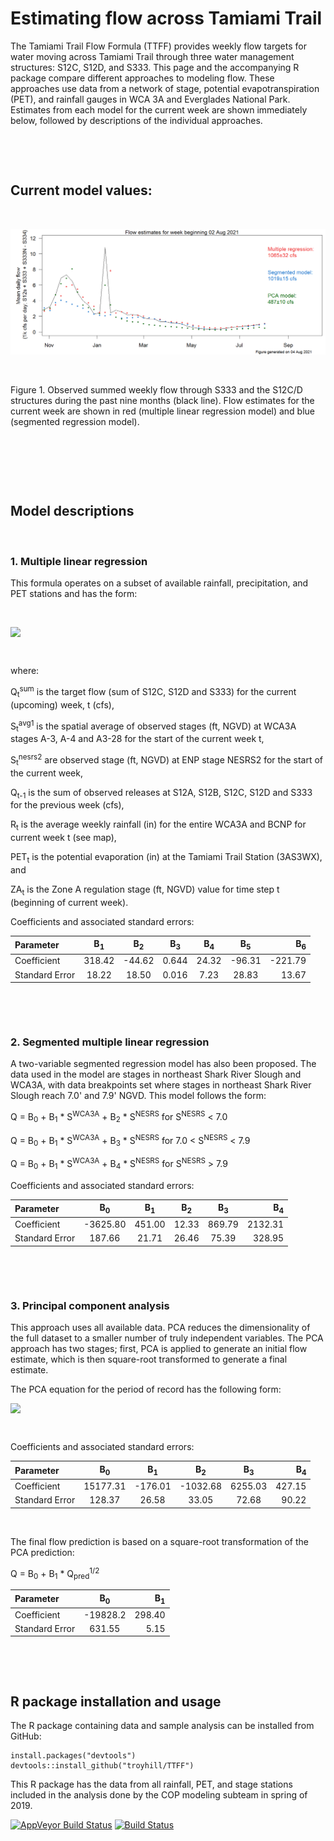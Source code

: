 
# Estimating flow across Tamiami Trail

The Tamiami Trail Flow Formula (TTFF) provides weekly flow targets for water moving across Tamiami Trail through three water management structures: S12C, S12D, and S333. This page and the accompanying R package compare different approaches to modeling flow. These approaches use data from a network of stage, potential evapotranspiration (PET), and rainfall gauges in WCA 3A and Everglades National Park. Estimates from each model for the current week are shown immediately below, followed by descriptions of the individual approaches.

&nbsp;

&nbsp;

## Current model values:


&nbsp;

<!---

[comment]: <>(

<img src="{{site.url}}/inst/figures/TTFFestimates.png" style="display: block; margin: auto;" />

![](https://github.com/troyhill/TTFF/blob/master/inst/figures/TTFFestimates.png "TTFF estimates")
)

-->

![](https://github.com/troyhill/TTFF/blob/master/docs/figures/TTFFestimates.png "TTFF estimates")

&nbsp;

Figure 1. Observed summed weekly flow through S333 and the S12C/D structures during the past nine months (black line). Flow estimates for the current week are shown in red (multiple linear regression model) and blue (segmented regression model). 

&nbsp;

&nbsp;

&nbsp;

## Model descriptions

&nbsp;

### 1. Multiple linear regression

This formula operates on a subset of available rainfall, precipitation, and PET stations and has the form: 

<!---

[comment]: <>(formula generated from http://www.sciweavers.org/free-online-latex-equation-editor using input "Q_{t}^{sum}  =  \beta_{1}    \ast  S_{t}^{avg1}  +  \beta_{2}    \ast    S_{t}^{nesrs2} + \beta_{3}   \ast Q_{t-1}^{sum}  + \beta_{4}   \ast R_{t}^{avg}  + \beta_{5}   \ast PET_{t} + \beta_{6}   \ast ZA_{t}")

![equation](http://www.sciweavers.org/tex2img.php?eq=Q_%7Bt%7D%5E%7Bsum%7D%20%3D%20%5Cbeta_%7B1%7D%20%5Cast%20S_%7Bt%7D%5E%7Bavg1%7D%20%2B%20%5Cbeta_%7B2%7D%20%5Cast%20S_%7Bt%7D%5E%7Bnesrs2%7D%20%2B%20%5Cbeta_%7B3%7D%20%5Cast%20Q_%7Bt-1%7D%5E%7Bsum%7D%20%2B%20%5Cbeta_%7B4%7D%20%5Cast%20R_%7Bt%7D%5E%7Bavg%7D%20%2B%20%5Cbeta_%7B5%7D%20%5Cast%20PET_%7Bt%7D%20%2B%20%5Cbeta_%7B6%7D%20%5Cast%20ZA_%7Bt%7D&bc=White&fc=Black&im=jpg&fs=12&ff=arev&edit=0)


-->


&nbsp;
         
<!---

[comment]: <>(

![](https://github.com/troyhill/TTFF/blob/master/inst/figures/eq1.png "multiple regression formula")
)

-->


<img src="{{site.url}}/inst/figures/eq1.png" style="display: block; margin: auto;" />


&nbsp;

where:

Q<sub>t</sub><sup>sum</sup> is the target flow (sum of  S12C, S12D and S333) for the current (upcoming) week, t (cfs),

S<sub>t</sub><sup>avg1</sup> is the spatial average of observed stages (ft, NGVD) at WCA3A stages A-3, A-4 and A3-28 for the start of the current week t,

S<sub>t</sub><sup>nesrs2</sup> are observed stage (ft, NGVD) at ENP stage NESRS2 for the start of the current week,

Q<sub>t-1</sub> is the sum of observed releases at S12A, S12B, S12C, S12D and S333 for the previous week (cfs),

R<sub>t</sub> is the average weekly rainfall (in) for the entire WCA3A and BCNP for current week t (see map),

PET<sub>t</sub>  is the potential evaporation (in) at the Tamiami Trail Station (3AS3WX), and

ZA<sub>t</sub> is the Zone A regulation stage (ft, NGVD) value for time step t (beginning of current week).

Coefficients and associated standard errors:

| Parameter	    | B<sub>1</sub>	   | B<sub>2</sub>	   | B<sub>3</sub>	 | B<sub>4</sub> | B<sub>5</sub>      | B<sub>6</sub>  |
| :---        | :----:     | :----: |  :----: |  :----: |  :----: |  ---: | 
| Coefficient	    | 318.42  | -44.62  | 0.644 | 24.32 | -96.31  | -221.79 |
| Standard Error  | 18.22	  | 18.50	 | 0.016 | 7.23 | 28.83  | 13.67 |


&nbsp;

&nbsp;


### 2. Segmented multiple linear regression

A two-variable segmented regression model has also been proposed. The data used in the model are stages in northeast Shark River Slough and WCA3A, with data breakpoints set where stages in northeast Shark River Slough reach 7.0' and 7.9' NGVD. This model follows the form: 

Q = B<sub>0</sub> + B<sub>1</sub> * S<sup>WCA3A</sup> + B<sub>2</sub> * S<sup>NESRS</sup> for S<sup>NESRS</sup> < 7.0

Q = B<sub>0</sub> + B<sub>1</sub> * S<sup>WCA3A</sup> + B<sub>3</sub> * S<sup>NESRS</sup> for 7.0 < S<sup>NESRS</sup> < 7.9 

Q = B<sub>0</sub> + B<sub>1</sub> * S<sup>WCA3A</sup> + B<sub>4</sub> * S<sup>NESRS</sup> for S<sup>NESRS</sup> > 7.9

Coefficients and associated standard errors:

| Parameter	     | B<sub>0</sub>	  | B<sub>1</sub>	   | B<sub>2</sub>	   | B<sub>3</sub>	 | B<sub>4</sub>  | 
| :---           | :----:  | :----: |  :----: |  :----: | ---: | 
| Coefficient	   | -3625.80   |  451.00 | 12.33  | 869.79 | 2132.31 |
| Standard Error | 187.66   | 21.71  | 26.46	 | 75.39  | 328.95 |


&nbsp;

&nbsp;

### 3. Principal component analysis 

This approach uses all available data. PCA reduces the dimensionality of the full dataset to a smaller number of truly independent variables. The PCA approach has two stages; first, PCA is applied to generate an initial flow estimate, which is then square-root transformed to generate a final estimate.

The PCA equation for the period of record has the following form:

<!---

[comment]: <> (formula generated from http://www.sciweavers.org/free-online-latex-equation-editor using input  " Q_{pred}  =  \beta_{0} +  \beta_{1}    \ast    PC1 + \beta_{2}   \ast PC2  + \beta_{3}   \ast PC3  + \beta_{4}   \ast PC4 ")


![equation](http://www.sciweavers.org/tex2img.php?eq=Q_%7Bpred%7D%20%20%3D%20%20%5Cbeta_%7B0%7D%20%2B%20%20%5Cbeta_%7B1%7D%20%20%20%20%5Cast%20%20%20%20PC1%20%2B%20%5Cbeta_%7B2%7D%20%20%20%5Cast%20PC2%20%20%2B%20%5Cbeta_%7B3%7D%20%20%20%5Cast%20PC3%20%20%2B%20%5Cbeta_%7B4%7D%20%20%20%5Cast%20PC4%20&bc=White&fc=Black&im=jpg&fs=12&ff=arev&edit=0)


![](https://github.com/troyhill/TTFF/blob/master/inst/figures/eqPCA.png "PCA formula")

-->


<img src="{{site.url}}/inst/figures/eqPCA.png" style="display: block; margin: auto;" />



&nbsp;


Coefficients and associated standard errors:

| Parameter	     | B<sub>0</sub>	  | B<sub>1</sub>	   | B<sub>2</sub>	   | B<sub>3</sub>	 | B<sub>4</sub> |  
| :---           | :----:  | :----: |  :----: |  :----: | ---: | 
| Coefficient	   | 15177.31   | -176.01  | -1032.68 | 6255.03 | 427.15 |
| Standard Error | 128.37 | 26.58 | 33.05	 | 72.68 | 90.22 |


&nbsp;

The final flow prediction is based on a square-root transformation of the PCA prediction:

Q = B<sub>0</sub> + B<sub>1</sub> * Q<sub>pred</sub><sup>1/2</sup>

| Parameter	     | B<sub>0</sub>	  | B<sub>1</sub>	   | 
| :---           | :----:  | ---: | 
| Coefficient	   | -19828.2 | 298.40 |
| Standard Error | 631.55 | 5.15 |

&nbsp;

&nbsp;


## R package installation and usage

The R package containing data and sample analysis can be installed from GitHub:


```
install.packages("devtools")
devtools::install_github("troyhill/TTFF")
```

This R package has the data from all rainfall, PET, and stage stations included in the analysis done by the COP modeling subteam in spring of 2019. 

[![AppVeyor Build Status](https://ci.appveyor.com/api/projects/status/github/troyhill/TTFF?branch=master&svg=true)](https://ci.appveyor.com/project/troyhill/TTFF) [![Build Status](https://travis-ci.org/troyhill/TTFF.svg?branch=master)](https://travis-ci.org/troyhill/TTFF) 

